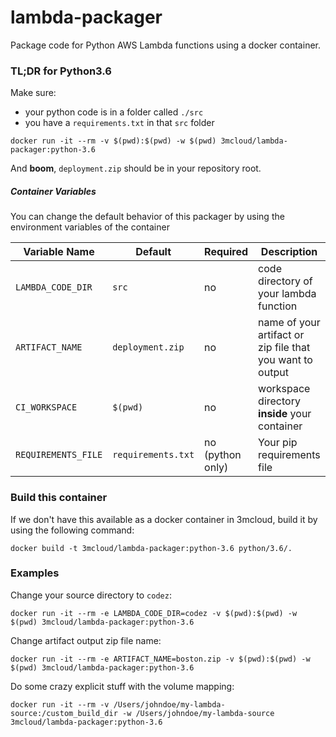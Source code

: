 # lambda-packager
Package code for Python AWS Lambda functions using a docker container.


### TL;DR for Python3.6

Make sure:
- your python code is in a folder called `./src`
- you have a `requirements.txt` in that `src` folder

```
docker run -it --rm -v $(pwd):$(pwd) -w $(pwd) 3mcloud/lambda-packager:python-3.6
```

And **boom**, `deployment.zip` should be in your repository root.

##### Container Variables

You can change the default behavior of this packager by using the environment variables of the container

| Variable Name | Default | Required | Description |
|-------------- | ------- | ---------| ----------- |
| `LAMBDA_CODE_DIR` | `src` | no | code directory of your lambda function |
| `ARTIFACT_NAME` | `deployment.zip` | no | name of your artifact or zip file that you want to output |
| `CI_WORKSPACE` | `$(pwd)` | no | workspace directory __inside__ your container |
| `REQUIREMENTS_FILE` | `requirements.txt` | no (python only) | Your pip requirements file |

### Build this container

If we don't have this available as a docker container in 3mcloud, build it by using the following command:

```
docker build -t 3mcloud/lambda-packager:python-3.6 python/3.6/.
```


### Examples

Change your source directory to `codez`:

```
docker run -it --rm -e LAMBDA_CODE_DIR=codez -v $(pwd):$(pwd) -w $(pwd) 3mcloud/lambda-packager:python-3.6
```

Change artifact output zip file name:
```
docker run -it --rm -e ARTIFACT_NAME=boston.zip -v $(pwd):$(pwd) -w $(pwd) 3mcloud/lambda-packager:python-3.6
```

Do some crazy explicit stuff with the volume mapping:

```
docker run -it --rm -v /Users/johndoe/my-lambda-source:/custom_build_dir -w /Users/johndoe/my-lambda-source 3mcloud/lambda-packager:python-3.6
```
